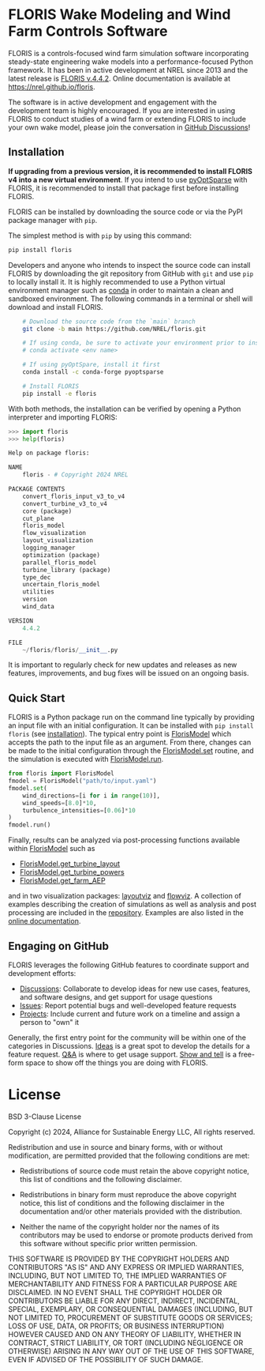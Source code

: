 # FLORIS Wake Modeling and Wind Farm Controls Software

FLORIS is a controls-focused wind farm simulation software incorporating
steady-state engineering wake models into a performance-focused Python
framework. It has been in active development at NREL since 2013 and the latest
release is [FLORIS v.4.4.2](https://github.com/NREL/floris/releases/latest).
Online documentation is available at https://nrel.github.io/floris.

The software is in active development and engagement with the development team
is highly encouraged. If you are interested in using FLORIS to conduct studies
of a wind farm or extending FLORIS to include your own wake model, please join
the conversation in [GitHub Discussions](https://github.com/NREL/floris/discussions/)!

## Installation

**If upgrading from a previous version, it is recommended to install FLORIS v4 into a new virtual environment**.
If you intend to use [pyOptSparse](https://mdolab-pyoptsparse.readthedocs-hosted.com/en/latest/) with FLORIS,
it is recommended to install that package first before installing FLORIS.

FLORIS can be installed by downloading the source code or via the PyPI
package manager with `pip`.

The simplest method is with `pip` by using this command:

```bash
pip install floris
```

Developers and anyone who intends to inspect the source code
can install FLORIS by downloading the git repository
from GitHub with ``git`` and use ``pip`` to locally install it.
It is highly recommended to use a Python virtual environment manager
such as [conda](https://docs.conda.io/en/latest/miniconda.html)
in order to maintain a clean and sandboxed environment. The following
commands in a terminal or shell will download and install FLORIS.

```bash
    # Download the source code from the `main` branch
    git clone -b main https://github.com/NREL/floris.git

    # If using conda, be sure to activate your environment prior to installing
    # conda activate <env name>

    # If using pyOptSpare, install it first
    conda install -c conda-forge pyoptsparse

    # Install FLORIS
    pip install -e floris
```

With both methods, the installation can be verified by opening a Python interpreter
and importing FLORIS:

```python
>>> import floris
>>> help(floris)

Help on package floris:

NAME
    floris - # Copyright 2024 NREL

PACKAGE CONTENTS
    convert_floris_input_v3_to_v4
    convert_turbine_v3_to_v4
    core (package)
    cut_plane
    floris_model
    flow_visualization
    layout_visualization
    logging_manager
    optimization (package)
    parallel_floris_model
    turbine_library (package)
    type_dec
    uncertain_floris_model
    utilities
    version
    wind_data

VERSION
    4.4.2

FILE
    ~/floris/floris/__init__.py
```

It is important to regularly check for new updates and releases as new
features, improvements, and bug fixes will be issued on an ongoing basis.

## Quick Start

FLORIS is a Python package run on the command line typically by providing
an input file with an initial configuration. It can be installed with
```pip install floris``` (see [installation](https://nrel.github.io/floris/installation.html)).
The typical entry point is
[FlorisModel](https://nrel.github.io/floris/_autosummary/floris.floris_model.html)
which accepts the path to the input file as an argument. From there,
changes can be made to the initial configuration through the
[FlorisModel.set](https://nrel.github.io/floris/_autosummary/floris.floris_model.html#floris.floris_model.FlorisModel.set)
routine, and the simulation is executed with
[FlorisModel.run](https://nrel.github.io/floris/_autosummary/floris.floris_model.html#floris.floris_model.FlorisModel.run).

```python
from floris import FlorisModel
fmodel = FlorisModel("path/to/input.yaml")
fmodel.set(
    wind_directions=[i for i in range(10)],
    wind_speeds=[8.0]*10,
    turbulence_intensities=[0.06]*10
)
fmodel.run()
```

Finally, results can be analyzed via post-processing functions available within
[FlorisModel](https://nrel.github.io/floris/_autosummary/floris.floris_model.html#floris.floris_model.FlorisModel)
such as
- [FlorisModel.get_turbine_layout](https://nrel.github.io/floris/_autosummary/floris.floris_model.html#floris.floris_model.FlorisModel.get_turbine_layout)
- [FlorisModel.get_turbine_powers](https://nrel.github.io/floris/_autosummary/floris.floris_model.html#floris.floris_model.FlorisModel.get_turbine_powers)
- [FlorisModel.get_farm_AEP](https://nrel.github.io/floris/_autosummary/floris.floris_model.html#floris.floris_model.FlorisModel.get_farm_AEP)

and in two visualization packages: [layoutviz](https://nrel.github.io/floris/_autosummary/floris.layout_visualization.html) and [flowviz](https://nrel.github.io/floris/_autosummary/floris.flow_visualization.html).
A collection of examples describing the creation of simulations as well as
analysis and post processing are included in the
[repository](https://github.com/NREL/floris/tree/main/examples). Examples are also listed
in the [online documentation](https://nrel.github.io/floris/examples/001_opening_floris_computing_power.html).

## Engaging on GitHub

FLORIS leverages the following GitHub features to coordinate support and development efforts:

- [Discussions](https://github.com/NREL/floris/discussions): Collaborate to develop ideas for new use cases, features, and software designs, and get support for usage questions
- [Issues](https://github.com/NREL/floris/issues): Report potential bugs and well-developed feature requests
- [Projects](https://github.com/orgs/NREL/projects/96): Include current and future work on a timeline and assign a person to "own" it

Generally, the first entry point for the community will be within one of the
categories in Discussions.
[Ideas](https://github.com/NREL/floris/discussions/categories/ideas) is a great spot to develop the
details for a feature request. [Q&A](https://github.com/NREL/floris/discussions/categories/q-a)
is where to get usage support.
[Show and tell](https://github.com/NREL/floris/discussions/categories/show-and-tell) is a free-form
space to show off the things you are doing with FLORIS.


# License

BSD 3-Clause License

Copyright (c) 2024, Alliance for Sustainable Energy LLC, All rights reserved.

Redistribution and use in source and binary forms, with or without modification, are permitted
provided that the following conditions are met:

* Redistributions of source code must retain the above copyright notice, this list of conditions
and the following disclaimer.

* Redistributions in binary form must reproduce the above copyright notice, this list of
conditions and the following disclaimer in the documentation and/or other materials provided
with the distribution.

* Neither the name of the copyright holder nor the names of its contributors may be used to
endorse or promote products derived from this software without specific prior written permission.

THIS SOFTWARE IS PROVIDED BY THE COPYRIGHT HOLDERS AND CONTRIBUTORS "AS IS" AND ANY EXPRESS OR
IMPLIED WARRANTIES, INCLUDING, BUT NOT LIMITED TO, THE IMPLIED WARRANTIES OF MERCHANTABILITY
AND FITNESS FOR A PARTICULAR PURPOSE ARE DISCLAIMED. IN NO EVENT SHALL THE COPYRIGHT HOLDER
OR CONTRIBUTORS BE LIABLE FOR ANY DIRECT, INDIRECT, INCIDENTAL, SPECIAL, EXEMPLARY, OR
CONSEQUENTIAL DAMAGES (INCLUDING, BUT NOT LIMITED TO, PROCUREMENT OF SUBSTITUTE GOODS OR
SERVICES; LOSS OF USE, DATA, OR PROFITS; OR BUSINESS INTERRUPTION) HOWEVER CAUSED AND ON
ANY THEORY OF LIABILITY, WHETHER IN CONTRACT, STRICT LIABILITY, OR TORT (INCLUDING NEGLIGENCE
OR OTHERWISE) ARISING IN ANY WAY OUT OF THE USE OF THIS SOFTWARE, EVEN IF ADVISED OF THE
POSSIBILITY OF SUCH DAMAGE.
